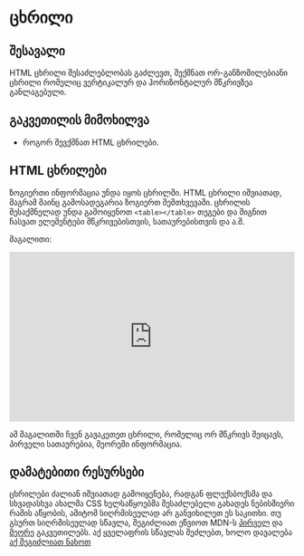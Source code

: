 # ცხრილი

## შესავალი

HTML ცხრილი შესაძლებლობას გაძლევთ, შექმნათ ორ-განზომილებიანი ცხრილი რომელიც ვერტიკალურ და ჰორიზონტალურ მწკრივზეა განლაგებული.

## გაკვეთილის მიმოხილვა

- როგორ შევქმნათ HTML ცხრილები.

## HTML ცხრილები

ზოგიერთი ინფორმაცია უნდა იყოს ცხრილში. HTML ცხრილი იშვიათად, მაგრამ მაინც გამოსადეგარია ზოგიერთ შემთხვევაში. ცხრილის შესაქმნელად უნდა გამოიყენოთ `<table></table>` თეგები და შიგნით ჩასვათ ელემენტები მწკრივებისთვის, სათაურებისთვის და ა.შ.

მაგალითი:

<iframe height="300" style="width: 100%;" scrolling="no" title="HTML Tables Example" src="https://codepen.io/xazy/embed/PoLxyXa?default-tab=html%2Cresult&theme-id=dark" frameborder="no" loading="lazy" allowtransparency="true" allowfullscreen="true">
  See the Pen <a href="https://codepen.io/xazy/pen/PoLxyXa">
  HTML Tables Example</a> by XazyProject (<a href="https://codepen.io/xazy">@xazy</a>)
  on <a href="https://codepen.io">CodePen</a>.
</iframe>

ამ მაგალითში ჩვენ გავაკეთეთ ცხრილი, რომელიც ორ მწკრივს შეიცავს, პირველი სათაურებია, მეორეში ინფორმაცია.

## დამატებითი რესურსები

ცხრილები ძალიან იშვიათად გამოიყენება, რადგან ფლექსბოქსმა და სხვადასხვა ახალმა CSS ხელსაწყოებმა შესაძლებელი გახადეს ნებისმიერი რამის აწყობის, ამიტომ სიღრმისეულად არ განვიხილეთ ეს საკითხი. თუ გსურთ სიღრმისეულად სწავლა, შეგიძლიათ ეწვიოთ MDN-ს [პირველ](https://developer.mozilla.org/en-US/docs/Learn/HTML/Tables/Basics) და [მეორე](https://developer.mozilla.org/en-US/docs/Learn/HTML/Tables/Advanced) გაკვეთილებს. აქ ყველაფრის სწავლას შეძლებთ, ხოლო დავალება [აქ შეგიძლიათ ნახოთ](https://developer.mozilla.org/en-US/docs/Learn/HTML/Tables/Structuring_planet_data)